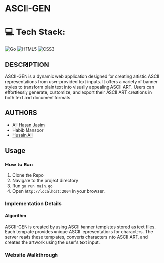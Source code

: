 # ASCII-GEN


# 💻 Tech Stack:
![Go](https://img.shields.io/badge/go-%2300ADD8.svg?style=for-the-badge&logo=go&logoColor=white) ![HTML5](https://img.shields.io/badge/html5-%23E34F26.svg?style=for-the-badge&logo=html5&logoColor=white) ![CSS3](https://img.shields.io/badge/css3-%231572B6.svg?style=for-the-badge&logo=css3&logoColor=white)


## DESCRIPTION
ASCII-GEN is a dynamic web application designed for creating artistic ASCII representations from user-provided text inputs. It offers a variety of banner styles to transform plain text into visually appealing ASCII ART. Users can effortlessly generate, customize, and export their ASCII ART creations in both text and document formats.

## AUTHORS
- [Ali Hasan Jasim](https://github.com/AliHJMM)
- [Habib Mansoor](https://github.com/7abib04)
- [Husain Ali](https://github.com/hujaafar)

## Usage

### How to Run
1. Clone the Repo
2. Navigate to the project directory
3. Run `go run main.go`
4. Open `http://localhost:2004` in your browser.

### Implementation Details

#### Algorithm

ASCII-GEN is created by using ASCII banner templates stored as text files. Each template provides unique ASCII representations for characters. The server reads these templates, converts characters into ASCII ART, and creates the artwork using the user's text input.

### Website Walkthrough
